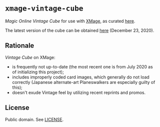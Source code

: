 # ``xmage-vintage-cube``

*Magic Online Vintage Cube* for use with [XMage][1], as curated [here][2].

The latest version of the cube can be obtained [here](./cube.dck)
(December 23, 2020).

## Rationale

*Vintage Cube* on XMage:

 * is frequently not up-to-date (the most recent one is from July 2020 as of
   initializing this project);
 * includes improperly coded card images, which generally do not load correctly
   (Japanese alternate-art Planeswalkers are especially guilty of this);
 * doesn't exude Vintage feel by utilizing recent reprints and promos.

## License

Public domain. See [LICENSE](./LICENSE).

[1]: http://xmage.de/
[2]: https://magic.wizards.com/en/articles/archive/vintage-cube-cardlist
